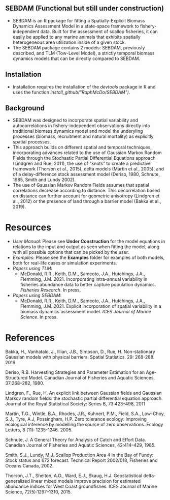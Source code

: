 ## SEBDAM (Functional but still under construction)
- SEBDAM is an R package for fitting a Spatially-Explicit Biomass Dynamics Assessment Model in a state-space framework to fishery-independent data. Built for the assessment of scallop fisheries, it can easily be applied to any marine animals that exhibits spatially heterogeneous area utilization inside of a given stock.
- The SEBDAM package contains 2 models: SEBDAM, previously described, and TLM (Tow-Level Model), a strictly temporal biomass dynamics models that can be directly compared to SEBDAM.

## Installation
- Installation requires the installation of the *devtools* package in R and uses the function *install_github("RaphMcDo/SEBDAM")*.

## Background
- SEBDAM was designed to incorporate spatial variability and autocorrelations in fishery-independent observations directly into traditional biomass dynamics model and model the underyling processes (biomass, recruitment and natural mortality) as explicitly spatial processes.
- This approach builds on different spatial and temporal techniques, incorporating advances related to the use of Gaussian Markov Random Fields through the Stochastic Partial Differential Equations approach (Lindgren and Rue, 2011), the use of "knots" to create a predictive framework (Thorson et al., 2015), delta models (Martin et al., 2005), and of a delay-difference stock assessment model (Deriso, 1980, Schnute, 1985, Smith and Lundy 2002).
- The use of Gaussian Markov Random Fields assumes that spatial correlations decrease according to distance. This decorrelation based on distance can further account for geometric anisotropy (Lindgren et al., 2012) or the presence of land through a barrier model (Bakka et al., 2019).

# Resources

- *User Manual*: Please see **Under Construction** for the model equations in relations to the input and output as seen when fitting the model, along with all possible options that can be picked by the user.
- *Examples*: Please see the **Examples** folder for examples of both models, both for real-life cases or simulation experiments.
- *Papers using TLM*: 
  -  McDonald, R.R., Keith, D.M., Sameoto, J.A., Hutchings, J.A., Flemming, J.M. 2021. Incorporating intra-annual variability in fisheries abundance data to better capture population dynamics. *Fisheries Research*. In press.
- *Papers using SEBDAM*:
  - McDonald, R.R., Keith, D.M., Sameoto, J.A., Hutchings, J.A., Flemming, J.M. 2021. Explicit incorporation of spatial variability in a biomass dynamics assessment model. *ICES Journal of Marine Science*. In press.

# References

Bakka, H., Vanhatalo, J., Illian, J.B., Simpson, D., Rue, H. Non-stationary Gaussian models with physical barriers. Spatial Statistics. 29: 268-288. 2019.

Deriso, R.B. Harvesting Strategies and Parameter Estimation for an Age-Structured Model. Canadian Journal of Fisheries and Aquatic Sciences, 37:268–282, 1980.

Lindgren, F., Rue, H. An explicit link between Gaussian fields and Gaussian Markov random fields: the stochastic partial differential equation approach. Journal of the Royal Statistical Society: Series B, 73:423–498, 2011

Martin, T.G., Wintle, B.A., Rhodes, J.R., Kuhnert, P.M., Field, S.A., Low-Choy, S.J., Tyre, A.J, Possingham, H.P. Zero tolerance ecology: Improving ecological inference by modelling the source of zero observations. Ecology Letters, 8 (11): 1235-1246. 2005.

Schnute, J. A General Theory for Analysis of Catch and Effort Data. Canadian Journal of Fisheries and Aquatic Sciences, 42:414–429, 1985.

Smith, S.J., Lundy, M.J. Scallop Production Area 4 in the Bay of Fundy: Stock status and
672 forecast. Technical Report 2002/018, Fisheries and Oceans Canada, 2002.

Thorson, J.T., Shelton, A.O., Ward, E.J., Skaug, H.J. Geostatistical delta-generalized linear mixed models improve precision for estimated abundance indices for West Coast groundfishes. ICES Journal of Marine Science, 72(5):1297–1310, 2015.

